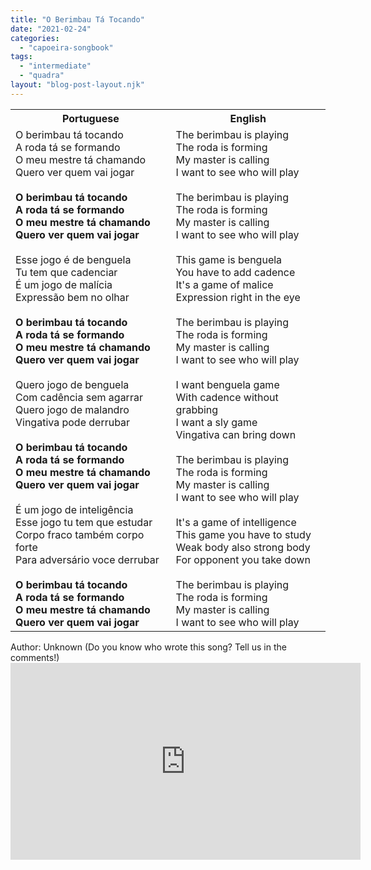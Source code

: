 ```yaml
---
title: "O Berimbau Tá Tocando"
date: "2021-02-24"
categories: 
  - "capoeira-songbook"
tags: 
  - "intermediate"
  - "quadra"
layout: "blog-post-layout.njk"
---
```


<table class="capoeira-table">
    <tr class="header-row">
        <th>Portuguese</th>
        <th>English</th>
    </tr>
    <tr>
        <td>O berimbau tá tocando<br>A roda tá se formando<br>O meu mestre tá chamando<br>Quero ver quem vai jogar<br><br><strong>O berimbau tá tocando<br>A roda tá se formando<br>O meu mestre tá chamando<br>Quero ver quem vai jogar</strong><br><br>Esse jogo é de benguela<br>Tu tem que cadenciar<br>É um jogo de malícia<br>Expressão bem no olhar<br><br><strong>O berimbau tá tocando<br>A roda tá se formando<br>O meu mestre tá chamando<br>Quero ver quem vai jogar</strong><br><br>Quero jogo de benguela<br>Com cadência sem agarrar<br>Quero jogo de malandro<br>Vingativa pode derrubar<br><br><strong>O berimbau tá tocando<br>A roda tá se formando<br>O meu mestre tá chamando<br>Quero ver quem vai jogar</strong><br><br>É um jogo de inteligência<br>Esse jogo tu tem que estudar<br>Corpo fraco também corpo forte<br>Para adversário voce derrubar<br><br><strong>O berimbau tá tocando<br>A roda tá se formando<br>O meu mestre tá chamando<br>Quero ver quem vai jogar</strong></td>
        <td>The berimbau is playing<br>The roda is forming<br>My master is calling<br>I want to see who will play<br><br>The berimbau is playing<br>The roda is forming<br>My master is calling<br>I want to see who will play<br><br>This game is benguela<br>You have to add cadence<br>It's a game of malice<br>Expression right in the eye<br><br>The berimbau is playing<br>The roda is forming<br>My master is calling<br>I want to see who will play<br><br>I want benguela game<br>With cadence without grabbing<br>I want a sly game<br>Vingativa can bring down<br><br>The berimbau is playing<br>The roda is forming<br>My master is calling<br>I want to see who will play<br><br>It's a game of intelligence<br>This game you have to study<br>Weak body also strong body<br>For opponent you take down<br><br>The berimbau is playing<br>The roda is forming<br>My master is calling<br>I want to see who will play</td>
    </tr>
</table>

<figcaption>
Author: Unknown (Do you know who wrote this song? Tell us in the comments!)
</figcaption>

<iframe width="560" height="315" src="https://www.youtube.com/embed/KBgR4-1p0sQ" title="YouTube video player" frameborder="0" allow="accelerometer; autoplay; clipboard-write; encrypted-media; gyroscope; picture-in-picture" allowfullscreen></iframe>